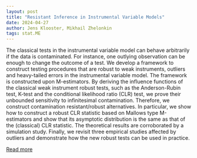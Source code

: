 ```yaml
---
layout: post
title: "Resistant Inference in Instrumental Variable Models"
date: 2024-04-27
author: Jens Klooster, Mikhail Zhelonkin
tags: stat.ME
---
```


The classical tests in the instrumental variable model can behave arbitrarily if the data is contaminated. For instance, one outlying observation can be enough to change the outcome of a test. We develop a framework to construct testing procedures that are robust to weak instruments, outliers and heavy-tailed errors in the instrumental variable model. The framework is constructed upon M-estimators. By deriving the influence functions of the classical weak instrument robust tests, such as the Anderson-Rubin test, K-test and the conditional likelihood ratio (CLR) test, we prove their unbounded sensitivity to infinitesimal contamination. Therefore, we construct contamination resistant/robust alternatives. In particular, we show how to construct a robust CLR statistic based on Mallows type M-estimators and show that its asymptotic distribution is the same as that of the (classical) CLR statistic. The theoretical results are corroborated by a simulation study. Finally, we revisit three empirical studies affected by outliers and demonstrate how the new robust tests can be used in practice.

[Read more](https://arxiv.org/abs/2403.16844)